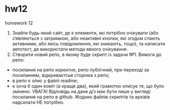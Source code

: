 # hw12
homework 12
1. Знайти будь-який сайт, де є елементи, які потрібно очікувати (або з’являються з затримкою, або неактивні кнопки, які згодом стають активними, або якісь повідомлення, які зникають, тощо), та написати автотест, де використати методи явного очікування.
2. Створити новий репо, в якому буде скрипт із задачи №1. Вимоги до репо:
- посилання на репо коректне, репо публічний, при переході за посиланням, відкриваєтсья сторінка з репо;
- в репо є опис у файлі readme;
- є хоча б один коміт (а краще два), який грамотно описує те, що було змінено.
УВАГА! Відповідь на дане д/з має бути лише у вигляді посилання на репо в github. Жодних файлів скриптів та архівів надсилати НЕ потрібно.
